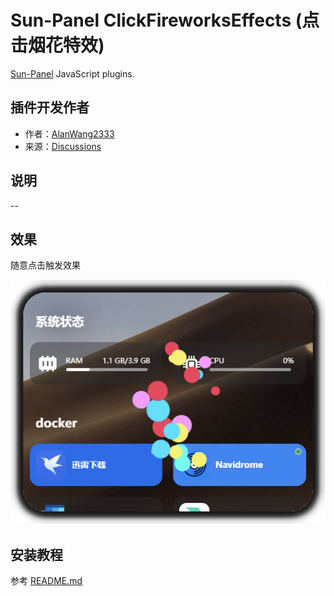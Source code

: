 # Sun-Panel ClickFireworksEffects (点击烟花特效)
[Sun-Panel](https://sun-panel.top) JavaScript plugins.

## 插件开发作者

- 作者：[AlanWang2333](https://github.com/AlanWang2333)
- 来源：[Discussions](https://github.com/hslr-s/sun-panel/discussions/232)

## 说明
--

## 效果

随意点击触发效果

![](./readme_doc/PixPin_2024-09-09_13-12-25.png)


## 安装教程

参考 [README.md](../README.md)